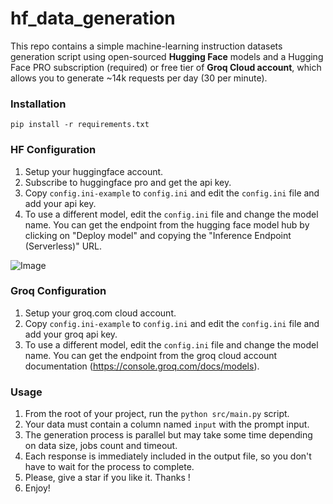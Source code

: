 # hf_data_generation
This repo contains a simple machine-learning instruction datasets generation script using open-sourced **Hugging Face** models and a Hugging Face PRO subscription (required) or free tier of **Groq Cloud account**, which allows you to generate ~14k requests per day (30 per minute).

### Installation
```pip install -r requirements.txt```

### HF Configuration
1. Setup your huggingface account.
2. Subscribe to huggingface pro and get the api key.
3. Copy `config.ini-example` to `config.ini` and edit the `config.ini` file and add your api key.
4. To use a different model, edit the `config.ini` file and change the model name. You can get the endpoint from the hugging face model hub by clicking on "Deploy model" and copying the "Inference Endpoint (Serverless)" URL.

![Image](assets/img.png)

### Groq Configuration
1. Setup your groq.com cloud account.
2. Copy `config.ini-example` to `config.ini` and edit the `config.ini` file and add your groq api key.
3. To use a different model, edit the `config.ini` file and change the model name. You can get the endpoint from the groq cloud account documentation (https://console.groq.com/docs/models).

### Usage
1. From the root of your project, run the `python src/main.py` script.
2. Your data must contain a column named `input` with the prompt input.
3. The generation process is parallel but may take some time depending on data size, jobs count and timeout.
4. Each response is immediately included in the output file, so you don't have to wait for the process to complete.
5. Please, give a star if you like it. Thanks ! 
6. Enjoy!